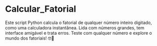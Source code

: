 # Calcular_Fatorial
Este script Python calcula o fatorial de qualquer número inteiro digitado, como uma calculadora instantânea. Lida com números grandes, tem interface amigável e trata erros. Teste com qualquer número e explore o mundo dos fatoriais! 🤓🔢
